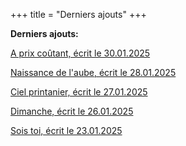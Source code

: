 +++
title = "Derniers ajouts"
+++

**Derniers ajouts:**

[A prix coûtant, écrit le 30.01.2025](./seasons/24_vingt_quatrieme_saison/a_prix_coutant/)

[Naissance de l'aube, écrit le 28.01.2025](./seasons/24_vingt_quatrieme_saison/naissance_de_l_aube/)

[Ciel printanier, écrit le 27.01.2025](./seasons/24_vingt_quatrieme_saison/ciel_printanier/)

[Dimanche, écrit le 26.01.2025](./seasons/24_vingt_quatrieme_saison/dimanche/)

[Sois toi, écrit le 23.01.2025](./seasons/24_vingt_quatrieme_saison/sois_toi/)
